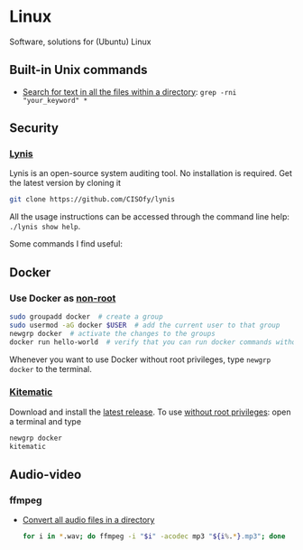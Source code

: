 # Linux
Software, solutions for (Ubuntu) Linux

## Built-in Unix commands

- [Search for text in all the files within a directory](https://stackoverflow.com/a/15287389/4892892): `grep -rni "your_keyword" *`

## Security

### [Lynis](https://cisofy.com/documentation/lynis/)
   Lynis is an open-source system auditing tool. No installation is required. Get the latest version by cloning it
   ```bash
   git clone https://github.com/CISOfy/lynis
   ```
   All the usage instructions can be accessed through the command line help: `./lynis show help`.
   
   Some commands I find useful:
   
## Docker

### Use Docker as [non-root](https://docs.docker.com/engine/install/linux-postinstall/#manage-docker-as-a-non-root-user)

```bash
sudo groupadd docker  # create a group
sudo usermod -aG docker $USER  # add the current user to that group
newgrp docker  # activate the changes to the groups
docker run hello-world  # verify that you can run docker commands without sudo
```

Whenever you want to use Docker without root privileges, type `newgrp docker` to the terminal.

### [Kitematic](https://kitematic.com/)

Download and install the [latest release](https://github.com/docker/kitematic/releases).
To use [without root privileges](https://github.com/docker/kitematic/issues/2528#issuecomment-292029858): open a terminal and type
```bash
newgrp docker
kitematic
```

## Audio-video

### ffmpeg

- [Convert all audio files in a directory](https://stackoverflow.com/a/33766147/4892892)
   ```bash
   for i in *.wav; do ffmpeg -i "$i" -acodec mp3 "${i%.*}.mp3"; done
   ```

